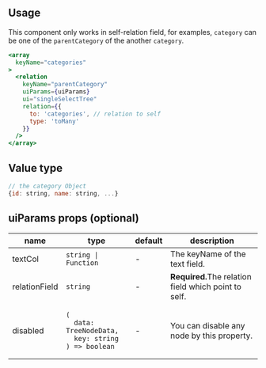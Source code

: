 ## Usage

This component only works in self-relation field, for examples, `category` can be one of the `parentCategory` of the another `category`.

```jsx
<array
  keyName="categories"
>
  <relation
    keyName="parentCategory"
    uiParams={uiParams}
    ui="singleSelectTree"
    relation={{
      to: 'categories', // relation to self
      type: 'toMany'
    }}
  />
</array>
```

<!-- STORY -->

## Value type

```js
// the category Object
{id: string, name: string, ...}
```

## uiParams props (optional)

<table>
  <thead>
    <tr>
      <th>name</th>
      <th>type</th>
      <th>default</th>
      <th>description</th>
    </tr>
  </thead>
  <tbody>
    <tr>
      <td>textCol</td>
      <td><code>string | Function</code></td>
      <td>-</td>
      <td>The keyName of the text field.</td>
    </tr>
    <tr>
      <td>relationField</td>
      <td><code>string</code></td>
      <td>-</td>
      <td><b>Required.</b>The relation field which point to self.</td>
    </tr>
    <tr>
      <td>disabled</td>
      <td><pre><code>(
  data: TreeNodeData,
  key: string
) => boolean</code></pre></td>
      <td>-</td>
      <td>You can disable any node by this property.</td>
    </tr>
  </tbody>
</table>